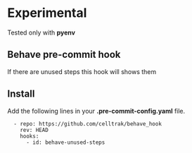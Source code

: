 # Experimental 
Tested only with **pyenv** 

## Behave pre-commit hook
If there are unused steps this hook will shows them

## Install

Add the following lines in your **.pre-commit-config.yaml** file.

```
  - repo: https://github.com/celltrak/behave_hook
    rev: HEAD
    hooks:
      - id: behave-unused-steps
```
